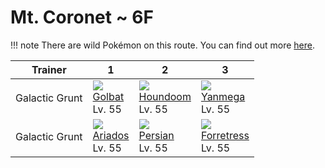# Mt. Coronet ~ 6F

!!! note
    There are wild Pokémon on this route. You can find out more [here](../../wild_pokemon/mt_coronet__6f/).


Trainer        | 1                                    | 2                                    | 3
---            | ---                                  | ---                                  | ---
Galactic Grunt | ![][042]<br> [Golbat]<br> Lv. 55     | ![][229]<br> [Houndoom]<br> Lv. 55   | ![][469]<br> [Yanmega]<br> Lv. 55
Galactic Grunt | ![][168]<br> [Ariados]<br> Lv. 55    | ![][053]<br> [Persian]<br> Lv. 55    | ![][205]<br> [Forretress]<br> Lv. 55

[Golbat]: ../../pokemon_changes/042/
[Persian]: ../../pokemon_changes/053/
[Ariados]: ../../pokemon_changes/168/
[Forretress]: ../../pokemon_changes/205/
[Houndoom]: ../../pokemon_changes/229/
[Yanmega]: ../../pokemon_changes/469/
[042]: ../img/pokemon/042.png
[053]: ../img/pokemon/053.png
[168]: ../img/pokemon/168.png
[205]: ../img/pokemon/205.png
[229]: ../img/pokemon/229.png
[469]: ../img/pokemon/469.png
